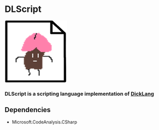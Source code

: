 # DLScript

<img src="https://github.com/WAP-Industries/DLScript/blob/main/logo.png?raw=true" width=200 height=200/>

### DLScript is a scripting language implementation of [DickLang](https://github.com/WAP-Industries/DickLang)
## Dependencies
- Microsoft.CodeAnalysis.CSharp
